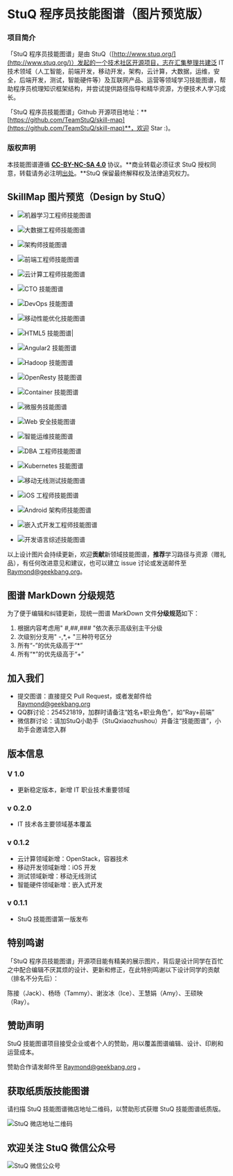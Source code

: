 # StuQ 程序员技能图谱（图片预览版）

### 项目简介

「StuQ 程序员技能图谱」是由 StuQ（[http://www.stuq.org/](http://www.stuq.org/)）发起的一个技术社区开源项目，志在汇集整理共建泛 IT 技术领域（人工智能，前端开发，移动开发，架构，云计算，大数据，运维，安全，后端开发，测试，智能硬件等）及互联网产品、运营等领域学习技能图谱，帮助程序员梳理知识框架结构，并尝试提供路径指导和精华资源，方便技术人学习成长。

「StuQ 程序员技能图谱」Github 开源项目地址：**[https://github.com/TeamStuQ/skill-map](https://github.com/TeamStuQ/skill-map)**，欢迎 Star :)。

### 版权声明
本技能图谱遵循 **[CC-BY-NC-SA 4.0](https://creativecommons.org/licenses/by-nc-sa/4.0/)** 协议。**商业转载必须征求 StuQ 授权同意，转载请务必注明[出处](http://www.stuq.org/subject/skill-map/)。**StuQ 保留最终解释权及法律追究权力。

## SkillMap 图片预览（Design by StuQ）

- ![机器学习工程师技能图谱](https://github.com/TeamStuQ/skill-map/blob/master/data/designbyStuQ/png-MachineLearning-by-StuQ.png)

- ![大数据工程师技能图谱](https://github.com/TeamStuQ/skill-map/blob/master/data/designbyStuQ/png-BigData-by-StuQ.png)

- ![架构师技能图谱](https://github.com/TeamStuQ/skill-map/blob/master/data/designbyStuQ/png-Architect-by-StuQ.png)

- ![前端工程师技能图谱](https://github.com/TeamStuQ/skill-map/blob/master/data/designbyStuQ/png-FrontEnd-by-StuQ.png)

- ![云计算工程师技能图谱](https://github.com/TeamStuQ/skill-map/blob/master/data/designbyStuQ/png-CloudComputing-by-StuQ.png)

- ![CTO 技能图谱](https://github.com/TeamStuQ/skill-map/blob/master/data/designbyStuQ/png-CTO-by-StuQ.png)

- ![DevOps 技能图谱](https://github.com/TeamStuQ/skill-map/blob/master/data/designbyStuQ/png-DevOps-by-StuQ.png)

- ![移动性能优化技能图谱](https://github.com/TeamStuQ/skill-map/blob/master/data/designbyStuQ/png-MobileOptimization-by-StuQ.png)

- ![HTML5 技能图谱](https://github.com/TeamStuQ/skill-map/blob/master/data/designbyStuQ/png-HTML5-by-StuQ.png)|

- ![Angular2 技能图谱](https://github.com/TeamStuQ/skill-map/blob/master/data/designbyStuQ/png-Angular2-by-StuQ.png)

- ![Hadoop 技能图谱](https://github.com/TeamStuQ/skill-map/blob/master/data/designbyStuQ/png-Hadoop-by-StuQ.png)

- ![OpenResty 技能图谱](https://github.com/TeamStuQ/skill-map/blob/master/data/designbyStuQ/png-OpenResty-by-StuQ.png)

- ![Container 技能图谱](https://github.com/TeamStuQ/skill-map/blob/master/data/designbyStuQ/png-Container-by-StuQ.png)

- ![微服务技能图谱](https://github.com/TeamStuQ/skill-map/blob/master/data/designbyStuQ/png-MicroService-by-StuQ.png)

- ![Web 安全技能图谱](https://github.com/TeamStuQ/skill-map/blob/master/data/designbyStuQ/png-Security-by-StuQ.png)

- ![智能运维技能图谱](https://github.com/TeamStuQ/skill-map/blob/master/data/designbyStuQ/png-IntelligentDevOps-by-StuQ.png)

- ![DBA 工程师技能图谱](https://github.com/TeamStuQ/skill-map/blob/master/data/designbyStuQ/png-DBA-by-StuQ.png)

- ![Kubernetes 技能图谱](https://github.com/TeamStuQ/skill-map/blob/master/data/designbyStuQ/png-Kubernetes-by-StuQ.png)

- ![移动无线测试技能图谱](https://github.com/TeamStuQ/skill-map/blob/master/data/designbyStuQ/png-MobileTesting-by-StuQ.png)

- ![iOS 工程师技能图谱](https://github.com/TeamStuQ/skill-map/blob/master/data/designbyStuQ/png-iOSDev-by-StuQ.png)

- ![Android 架构师技能图谱](https://github.com/TeamStuQ/skill-map/blob/master/data/designbyStuQ/png-AndroidArchitect-by-StuQ.png)

- ![嵌入式开发工程师技能图谱](https://github.com/TeamStuQ/skill-map/blob/master/data/designbyStuQ/png-EmbeddedEngineer-by-StuQ.png)

- ![开发语言综述技能图谱](https://github.com/TeamStuQ/skill-map/blob/master/data/designbyStuQ/png-ProgrammingLanguage-by-StuQ.png)

以上设计图片会持续更新，欢迎**贡献**新领域技能图谱，**推荐**学习路径与资源（赠礼品），有任何改进意见和建议，也可以建立 issue 讨论或发送邮件至  Raymond@geekbang.org。

## 图谱 MarkDown 分级规范

为了便于编辑和纠错更新，现统一图谱 MarkDown 文件**分级规范**如下：

1. 根据内容考虑用" #,##,### "依次表示高级别主干分级
2. 次级别分支用" -,*,+ "三种符号区分
3. 所有“-”的优先级高于“*”
4. 所有“*”的优先级高于“+”

## 加入我们
- 提交图谱：直接提交 Pull Request，或者发邮件给 Raymond@geekbang.org
- QQ群讨论：254521819，加群时请备注“姓名+职业角色”，如“Ray+前端”
- 微信群讨论：请加StuQ小助手（StuQxiaozhushou）并备注“技能图谱”，小助手会邀请您入群

## 版本信息

### V 1.0
- 更新稳定版本，新增 IT 职业技术重要领域

### v 0.2.0
- IT 技术各主要领域基本覆盖

### v 0.1.2
- 云计算领域新增：OpenStack，容器技术
- 移动开发领域新增：iOS 开发
- 测试领域新增：移动无线测试
- 智能硬件领域新增：嵌入式开发

### v 0.1.1
- StuQ 技能图谱第一版发布

## 特别鸣谢

「StuQ 程序员技能图谱」开源项目能有精美的展示图片，背后是设计同学在百忙之中配合编辑不厌其烦的设计、更新和修正，在此特别鸣谢以下设计同学的贡献（排名不分先后）：

陈接（Jack）、杨旸（Tammy）、谢汝冰（Ice）、王慧娟（Amy）、王硕映（Ray）。

## 赞助声明

StuQ 技能图谱项目接受企业或者个人的赞助，用以覆盖图谱编辑、设计、印刷和运营成本。

赞助合作请发邮件至 Raymond@geekbang.org 。

## 获取纸质版技能图谱

请扫描 StuQ 技能图谱微店地址二维码，以赞助形式获赠 StuQ 技能图谱纸质版。

![StuQ 微店地址二维码](https://github.com/TeamStuQ/skill-map/blob/master/img/StuQWMall-QRCode-100X100.png)

## 欢迎关注 StuQ 微信公众号

![StuQ 微信公众号](https://github.com/TeamStuQ/skill-map/blob/master/img/StuQ-QRCode-100X100.png)

